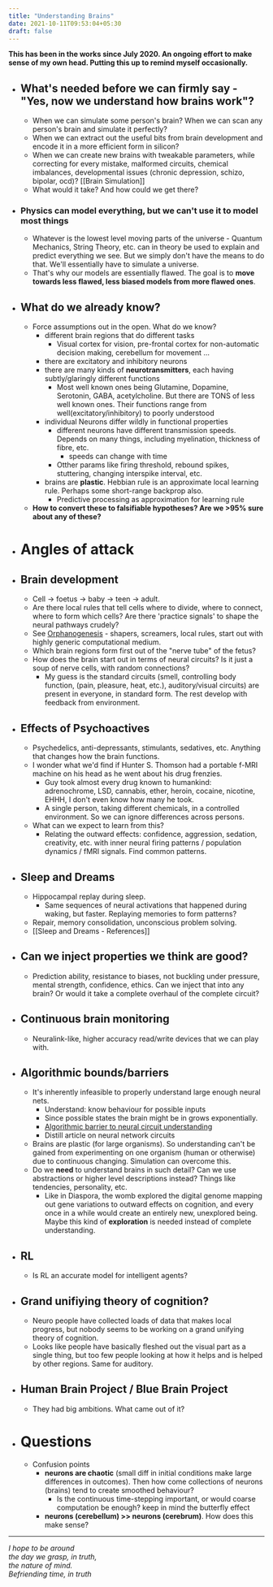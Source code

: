 ```yaml
---
title: "Understanding Brains"
date: 2021-10-11T09:53:04+05:30
draft: false
---
```


__This has been in the works since July 2020. An ongoing effort to make sense of my own head. Putting this up to remind myself occasionally.__

- ## What's needed before we can firmly say - "Yes, now we understand how brains work"?
    - When we can simulate some person's brain? When we can scan any person's brain and simulate it perfectly?
    - When we can extract out the useful bits from brain development and encode it in a more efficient form in silicon?
    - When we can create new brains with tweakable parameters, while correcting for every mistake, malformed circuits, chemical imbalances, developmental issues (chronic depression, schizo, bipolar, ocd)? [[Brain Simulation]]
    - What would it take? And how could we get there?

- ### Physics can model everything, but we can't use it to model most things
    - Whatever is the lowest level moving parts of the universe - Quantum Mechanics, String Theory, etc. can in theory be used to explain and predict everything we see. But we simply don't have the means to do that. We'll essentially have to simulate a universe.
    - That's why our models are essentially flawed. The goal is to **move towards less flawed, less biased models from more flawed ones**.

- ## What do we already know?
    - Force assumptions out in the open. What do we know?
        - different brain regions that do different tasks
            - Visual cortex for vision, pre-frontal cortex for non-automatic decision making, cerebellum for movement ...
        - there are excitatory and inhibitory neurons
        - there are many kinds of **neurotransmitters**, each having subtly/glaringly different functions
            - Most well known ones being Glutamine, Dopamine, Serotonin, GABA, acetylcholine. But there are TONS of less well known ones. Their functions range from well(excitatory/inhibitory) to poorly understood
        - individual Neurons differ wildly in functional properties
            - different neurons have different transmission speeds. Depends on many things, including myelination, thickness of fibre, etc.
                - speeds can change with time
            - Otther params like firing threshold, rebound spikes, stuttering, changing interspike interval, etc.
        - brains are **plastic**. Hebbian rule is an approximate local learning rule. Perhaps some short-range backprop also.
            - Predictive processing as approximation for learning rule
    - __How to convert these to falsifiable hypotheses? Are we >95% sure about any of these?__

- # Angles of attack
- ## Brain development
    - Cell -> foetus -> baby -> teen -> adult.
    - Are there local rules that tell cells where to divide, where to connect, where to form which cells? Are there 'practice signals' to shape the neural pathways crudely?
    - See [Orphanogenesis](https://www.gregegan.net/DIASPORA/01/Orphanogenesis.html) - shapers, screamers, local rules, start out with highly generic computational medium.
    - Which brain regions form first out of the "nerve tube" of the fetus?
    - How does the brain start out in terms of neural circuits? Is it just a soup of nerve cells, with random connections?
        - My guess is the standard circuits (smell, controlling body function, (pain, pleasure, heat, etc.), auditory/visual circuits) are present in everyone, in standard form. The rest develop with feedback from environment.

- ## Effects of Psychoactives
    - Psychedelics, anti-depressants, stimulants, sedatives, etc. Anything that changes how the brain functions.
    - I wonder what we'd find if Hunter S. Thomson had a portable f-MRI machine on his head as he went about his drug frenzies.
        - Guy took almost every drug known to humankind: adrenochrome, LSD, cannabis, ether, heroin, cocaine, nicotine, EHHH, I don't even know how many he took.
        - A single person, taking different chemicals, in a controlled environment. So we can ignore differences across persons.
    - What can we expect to learn from this?
        - Relating the outward effects: confidence, aggression, sedation, creativity, etc. with inner neural firing patterns / population dynamics / fMRI signals. Find common patterns.

- ## Sleep and Dreams
    - Hippocampal replay during sleep.
        - Same sequences of neural activations that happened during waking, but faster. Replaying memories to form patterns?
    - Repair, memory consolidation, unconscious problem solving.
    - [[Sleep and Dreams - References]]

- ## Can we inject properties we think are good?
    - Prediction ability, resistance to biases, not buckling under pressure, mental strength, confidence, ethics. Can we inject that into any brain? Or would it take a complete overhaul of the complete circuit?

- ## Continuous brain monitoring
    - Neuralink-like, higher accuracy read/write devices that we can play with.

- ## Algorithmic bounds/barriers
    - It's inherently infeasible to properly understand large enough neural nets.
        - Understand: know behaviour for possible inputs
        - Since possible states the brain might be in grows exponentially.
        - [Algorithmic barrier to neural circuit understanding](https://www.biorxiv.org/content/10.1101/639724v1.full)
        - Distill article on neural network circuits
    - Brains are plastic (for large organisms). So understanding can't be gained from experimenting on one organism (human or otherwise) due to continuous changing. Simulation can overcome this.
    - Do we __need__ to understand brains in such detail? Can we use abstractions or higher level descriptions instead? Things like tendencies, personality, etc.
        - Like in Diaspora, the womb explored the digital genome mapping out gene variations to outward effects on cognition, and every once in a while would create an entirely new, unexplored being. Maybe this kind of __exploration__ is needed instead of complete understanding.

- ## RL
    - Is RL an accurate model for intelligent agents?

- ## Grand unifiying theory of cognition?
    - Neuro people have collected loads of data that makes local progress, but nobody seems to be working on a grand unifying theory of cognition.
    - Looks like people have basically fleshed out the visual part as a single thing, but too few people looking at how it helps and is helped by other regions. Same for auditory.

- ## Human Brain Project / Blue Brain Project
    - They had big ambitions. What came out of it?

- # Questions
    - Confusion points
        - **neurons are chaotic** (small diff in initial conditions make large differences in outcomes). Then how come collections of neurons (brains) tend to create smoothed behaviour?
            - Is the continuous time-stepping important, or would coarse computation be enough? keep in mind the butterfly effect
        - **neurons (cerebellum) >> neurons (cerebrum)**. How does this make sense?

---

_I hope to be around_ <br/>
_the day we grasp, in truth,_<br/>
_the nature of mind._<br/>
_Befriending time, in truth_<br/>
